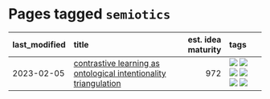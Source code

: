 # Pages tagged `semiotics`

|last_modified|title|est. idea maturity|tags
|:---|:---|---:|:---|
|2023-02-05|[contrastive learning as ontological intentionality triangulation](../contrastive_learning_as_ontological_intentionality_triangulation.md)|972|[![](https://img.shields.io/badge/tag-meta-1743a)](../tags/meta.md) [![](https://img.shields.io/badge/tag-philosophy-96f12e)](../tags/philosophy.md) [![](https://img.shields.io/badge/tag-semiotics-22d494)](../tags/semiotics.md) [![](https://img.shields.io/badge/tag-synesthesia-90446b)](../tags/synesthesia.md) [![](https://img.shields.io/badge/tag-theory-35d2ce)](../tags/theory.md) [![](https://img.shields.io/badge/tag-wip-7c795e)](../tags/wip.md)|